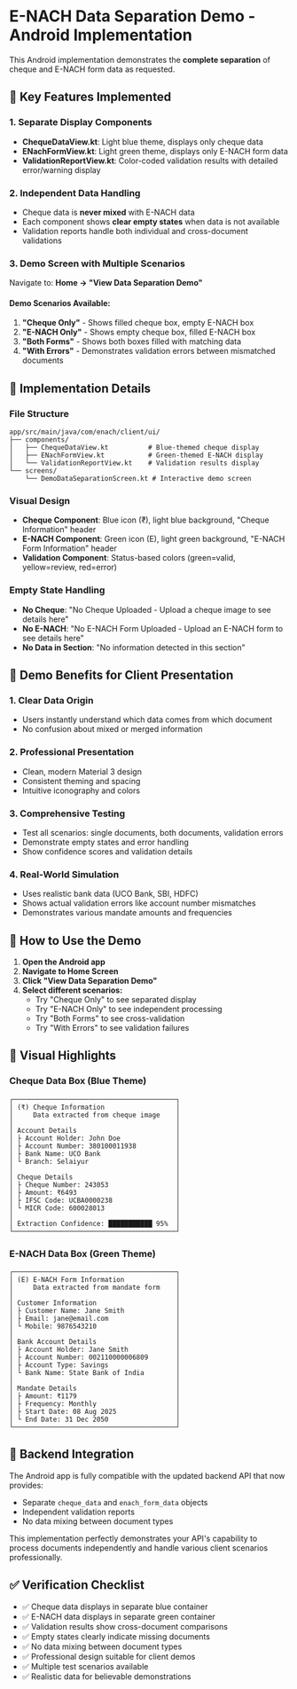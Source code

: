 # E-NACH Data Separation Demo - Android Implementation

This Android implementation demonstrates the **complete separation** of cheque and E-NACH form data as requested.

## 🎯 Key Features Implemented

### 1. **Separate Display Components**
- **ChequeDataView.kt**: Light blue theme, displays only cheque data
- **ENachFormView.kt**: Light green theme, displays only E-NACH form data  
- **ValidationReportView.kt**: Color-coded validation results with detailed error/warning display

### 2. **Independent Data Handling**
- Cheque data is **never mixed** with E-NACH data
- Each component shows **clear empty states** when data is not available
- Validation reports handle both individual and cross-document validations

### 3. **Demo Screen with Multiple Scenarios**
Navigate to: **Home → "View Data Separation Demo"**

#### Demo Scenarios Available:
1. **"Cheque Only"** - Shows filled cheque box, empty E-NACH box
2. **"E-NACH Only"** - Shows empty cheque box, filled E-NACH box  
3. **"Both Forms"** - Shows both boxes filled with matching data
4. **"With Errors"** - Demonstrates validation errors between mismatched documents

## 🔧 Implementation Details

### File Structure
```
app/src/main/java/com/enach/client/ui/
├── components/
│   ├── ChequeDataView.kt          # Blue-themed cheque display
│   ├── ENachFormView.kt           # Green-themed E-NACH display
│   └── ValidationReportView.kt    # Validation results display
└── screens/
    └── DemoDataSeparationScreen.kt # Interactive demo screen
```

### Visual Design
- **Cheque Component**: Blue icon (₹), light blue background, "Cheque Information" header
- **E-NACH Component**: Green icon (E), light green background, "E-NACH Form Information" header  
- **Validation Component**: Status-based colors (green=valid, yellow=review, red=error)

### Empty State Handling
- **No Cheque**: "No Cheque Uploaded - Upload a cheque image to see details here"
- **No E-NACH**: "No E-NACH Form Uploaded - Upload an E-NACH form to see details here"  
- **No Data in Section**: "No information detected in this section"

## 🚀 Demo Benefits for Client Presentation

### 1. **Clear Data Origin**
- Users instantly understand which data comes from which document
- No confusion about mixed or merged information

### 2. **Professional Presentation**
- Clean, modern Material 3 design
- Consistent theming and spacing
- Intuitive iconography and colors

### 3. **Comprehensive Testing**
- Test all scenarios: single documents, both documents, validation errors
- Demonstrate empty states and error handling
- Show confidence scores and validation details

### 4. **Real-World Simulation**
- Uses realistic bank data (UCO Bank, SBI, HDFC)
- Shows actual validation errors like account number mismatches
- Demonstrates various mandate amounts and frequencies

## 📱 How to Use the Demo

1. **Open the Android app**
2. **Navigate to Home Screen**
3. **Click "View Data Separation Demo"**
4. **Select different scenarios:**
   - Try "Cheque Only" to see separated display
   - Try "E-NACH Only" to see independent processing
   - Try "Both Forms" to see cross-validation
   - Try "With Errors" to see validation failures

## 🎨 Visual Highlights

### Cheque Data Box (Blue Theme)
```
┌─────────────────────────────────────────┐
│ (₹) Cheque Information                  │
│     Data extracted from cheque image    │
│                                         │
│ Account Details                         │
│ ├ Account Holder: John Doe              │
│ ├ Account Number: 380100011938          │
│ ├ Bank Name: UCO Bank                   │
│ └ Branch: Selaiyur                      │
│                                         │
│ Cheque Details                          │
│ ├ Cheque Number: 243053                 │
│ ├ Amount: ₹6493                         │
│ ├ IFSC Code: UCBA0000238                │
│ └ MICR Code: 600028013                  │
│                                         │
│ Extraction Confidence: ███████████ 95%  │
└─────────────────────────────────────────┘
```

### E-NACH Data Box (Green Theme)
```
┌─────────────────────────────────────────┐
│ (E) E-NACH Form Information             │
│     Data extracted from mandate form    │
│                                         │
│ Customer Information                    │
│ ├ Customer Name: Jane Smith             │
│ ├ Email: jane@email.com                 │
│ └ Mobile: 9876543210                    │
│                                         │
│ Bank Account Details                    │
│ ├ Account Holder: Jane Smith            │
│ ├ Account Number: 002110000006809       │
│ ├ Account Type: Savings                 │
│ └ Bank Name: State Bank of India        │
│                                         │
│ Mandate Details                         │
│ ├ Amount: ₹1179                         │
│ ├ Frequency: Monthly                    │
│ ├ Start Date: 08 Aug 2025               │
│ └ End Date: 31 Dec 2050                 │
└─────────────────────────────────────────┘
```

## 🔗 Backend Integration

The Android app is fully compatible with the updated backend API that now provides:
- Separate `cheque_data` and `enach_form_data` objects
- Independent validation reports
- No data mixing between document types

This implementation perfectly demonstrates your API's capability to process documents independently and handle various client scenarios professionally.

## ✅ Verification Checklist

- ✅ Cheque data displays in separate blue container
- ✅ E-NACH data displays in separate green container  
- ✅ Validation results show cross-document comparisons
- ✅ Empty states clearly indicate missing documents
- ✅ No data mixing between document types
- ✅ Professional design suitable for client demos
- ✅ Multiple test scenarios available
- ✅ Realistic data for believable demonstrations
